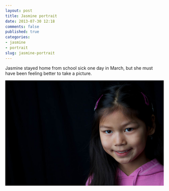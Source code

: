 ```yaml
---
layout: post
title: Jasmine portrait
date: 2013-07-30 12:18
comments: false
published: true
categories:
- jasmine
- portrait
slug: jasmine-portrait
---
```

Jasmine stayed home from school sick one day in March, but she must have been feeling better to take a picture.

![Jasmine poses while sick](/assets/images/2013/2013-03-10/Sick-Jasmine-2013-03-10-at-16-00-25.jpg)
